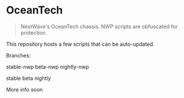 # OceanTech

> NextWave's OceanTech chassis. NWP scripts are obfuscated for protection.

This repository hosts a few scripts that can be auto-updated.

Branches:

stable-nwp
beta-nwp
nightly-nwp

stable
beta
nightly


More info soon
